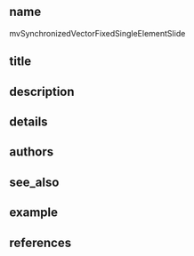 ## name
mvSynchronizedVectorFixedSingleElementSlide
## title
## description
## details
## authors
## see_also
## example
## references
